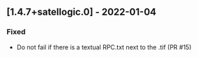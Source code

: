 ## [1.4.7+satellogic.0] - 2022-01-04
### Fixed
- Do not fail if there is a textual RPC.txt next to the .tif (PR #15)
